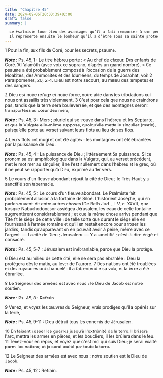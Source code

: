 ```yaml
---
title: "Chapitre 45"
date: 2024-09-06T20:00:39+02:00
draft: false
summary: |
  
  Le Psalmiste loue Dieu des avantages qu’il a fait remporter à son peuple.
  Il représente ensuite le bonheur qu’il a d’être sous sa sainte protection.
---
```



1 Pour la fin, aux fils de Coré, pour les secrets, psaume.

***Note*** :  Ps. 45, 1 : Le titre hébreu porte : « Au chef de chœur. Des enfants de Coré. ’Al ‘alamôth (avec voix de soprano, d’après un grand nombre). » Ce psaume a été probablement composé à l’occasion de la guerre des Moabites, des Ammonites et des Iduméens, du temps de Josaphat, voir 2 Paralipomènes, 20, 2-4. Dieu est notre secours, au milieu des tempêtes et des dangers.


2 Dieu est notre refuge et notre force, notre aide dans les tribulations qui nous ont assaillis très violemment. 3 C'est pour cela que nous ne craindrons pas, tandis que la terre sera bouleversée, et que des montagnes seront transportées au cœur des mers,

***Note*** :  Ps. 45, 3 : Mers ; pluriel qui se trouve dans l’hébreu et les Septante, et que la Vulgate elle-même suppose, quoiqu’elle mette le singulier (maris), puisqu’elle porte au verset suivant leurs flots au lieu de ses flots.

4 Leurs flots ont mugi et ont été agités : les montagnes ont été ébranlées par la puissance de Dieu.

***Note*** :  Ps. 45, 4 : La puissance de Dieu ; littéralement Sa puissance. Si ce pronom sa est amphibologique dans la Vulgate, qui, au verset précédent, met le mot mer au singulier, il ne l’est nullement dans l’hébreu et le grec, où il ne peut se rapporter qu’à Dieu, exprimé au 1er vers.


5 Le cours d'un fleuve abondant réjouit la cité de Dieu ; le Très-Haut y a sanctifié son tabernacle.

***Note*** :  Ps. 45, 5 : Le cours d’un fleuve abondant. Le Psalmiste fait probablement allusion à la fontaine de Siloé. L’historient Josèphe, qui en parle souvent, dit entre autres choses (De Bello Jud. , l. V, c. XXVI), que lorsque Nabuchodonosor assiégea Jérusalem, les eaux de cette fontaine augmentèrent considérablement ; et que la même chose arriva pendant que Tite fit le siège de cette ville ; de telle sorte que durant le siège elle en fournissait à l’armée romaine et qu’il en restait encore pour arroser les jardins, tandis qu’auparavant on en pouvait avoir à peine, même avec de l’argent. ― La cité de Dieu ; Jérusalem. ― Y a sanctifié ; c’est-à-dire érigé et consacré.

***Note*** :  Ps. 45, 5-7 : Jérusalem est inébranlable, parce que Dieu la protège.

6 Dieu est au milieu de cette cité, elle ne sera pas ébranlée : Dieu la protégera dès le matin, au lever de l'aurore. 7 Des nations ont été troublées et des royaumes ont chancelé : il a fait entendre sa voix, et la terre a été ébranlée.


8 Le Seigneur des armées est avec nous : le Dieu de Jacob est notre soutien.

***Note*** :  Ps. 45, 8 : Refrain.


9 Venez, et voyez les œuvres du Seigneur, vrais prodiges qu'il a opérés sur la terre,

***Note*** :  Ps. 45, 9-11 : Dieu détruit tous les ennemis de Jérusalem.

10 En faisant cesser les guerres jusqu'à l'extrémité de la terre. Il brisera l'arc, mettra les armes en pièces; et les boucliers, il les brûlera dans le feu. 11 Tenez-vous en repos, et voyez que c'est moi qui suis Dieu; je serai exalté parmi les nations; et je serai exalté par toute la terre.


12 Le Seigneur des armées est avec nous : notre soutien est le Dieu de Jacob.

***Note*** :  Ps. 45, 12 : Refrain.

